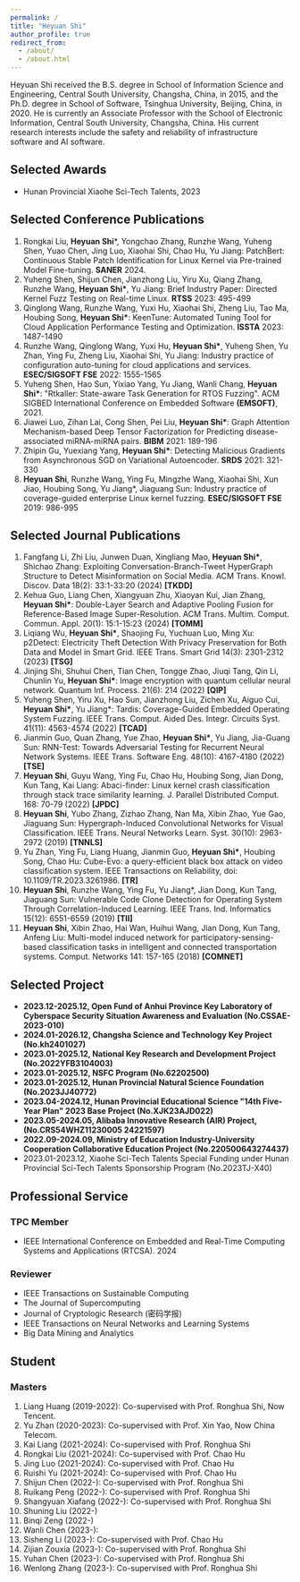 ```yaml
---
permalink: /
title: "Heyuan Shi"
author_profile: true
redirect_from:
  - /about/
  - /about.html
---
```


Heyuan Shi received the B.S. degree in School of Information Science and Engineering, Central South University, Changsha, China, in 2015, and the Ph.D. degree in School of Software, Tsinghua University, Beijing, China, in 2020. He is currently an Associate Professor with the School of Electronic Information, Central South University, Changsha, China. His current research interests include the safety and reliability of infrastructure software and AI software.

## Selected Awards

- Hunan Provincial Xiaohe Sci-Tech Talents, 2023

## Selected Conference Publications

1. Rongkai Liu, **Heyuan Shi***, Yongchao Zhang, Runzhe Wang, Yuheng Shen, Yuao Chen, Jing Luo, Xiaohai Shi, Chao Hu, Yu Jiang: PatchBert: Continuous Stable Patch Identification for Linux Kernel via Pre-trained Model Fine-tuning. **SANER** 2024.
2. Yuheng Shen, Shijun Chen, Jianzhong Liu, Yiru Xu, Qiang Zhang, Runzhe Wang, **Heyuan Shi\***, Yu Jiang: Brief Industry Paper: Directed Kernel Fuzz Testing on Real-time Linux. **RTSS** 2023: 495-499
3. Qinglong Wang, Runzhe Wang, Yuxi Hu, Xiaohai Shi, Zheng Liu, Tao Ma, Houbing Song, **Heyuan Shi\***: KeenTune: Automated Tuning Tool for Cloud Application Performance Testing and Optimization. **ISSTA** 2023: 1487-1490
4. Runzhe Wang, Qinglong Wang, Yuxi Hu, **Heyuan Shi\***, Yuheng Shen, Yu Zhan, Ying Fu, Zheng Liu, Xiaohai Shi, Yu Jiang: Industry practice of configuration auto-tuning for cloud applications and services. **ESEC/SIGSOFT FSE** 2022: 1555-1565
5. Yuheng Shen, Hao Sun, Yixiao Yang, Yu Jiang, Wanli Chang, **Heyuan Shi\***: "Rtkaller: State-aware Task Generation for RTOS Fuzzing". ACM SIGBED International Conference on Embedded Software **(EMSOFT)**, 2021.
6. Jiawei Luo, Zihan Lai, Cong Shen, Pei Liu, **Heyuan Shi\***: Graph Attention Mechanism-based Deep Tensor Factorization for Predicting disease-associated miRNA-miRNA pairs. **BIBM** 2021: 189-196
7. Zhipin Gu, Yuexiang Yang, **Heyuan Shi\***: Detecting Malicious Gradients from Asynchronous SGD on Variational Autoencoder. **SRDS** 2021: 321-330
8. **Heyuan Shi**, Runzhe Wang, Ying Fu, Mingzhe Wang, Xiaohai Shi, Xun Jiao, Houbing Song, Yu Jiang\*, Jiaguang Sun: Industry practice of coverage-guided enterprise Linux kernel fuzzing. **ESEC/SIGSOFT FSE** 2019: 986-995

## Selected Journal Publications

1. Fangfang Li, Zhi Liu, Junwen Duan, Xingliang Mao, **Heyuan Shi\***, Shichao Zhang: Exploiting Conversation-Branch-Tweet HyperGraph Structure to Detect Misinformation on Social Media. ACM Trans. Knowl. Discov. Data 18(2): 33:1-33:20 (2024) **[TKDD]**
2. Kehua Guo, Liang Chen, Xiangyuan Zhu, Xiaoyan Kui, Jian Zhang, **Heyuan Shi\***: Double-Layer Search and Adaptive Pooling Fusion for Reference-Based Image Super-Resolution. ACM Trans. Multim. Comput. Commun. Appl. 20(1): 15:1-15:23 (2024) **[TOMM]**
3. Liqiang Wu, **Heyuan Shi\***, Shaojing Fu, Yuchuan Luo, Ming Xu: p2Detect: Electricity Theft Detection With Privacy Preservation for Both Data and Model in Smart Grid. IEEE Trans. Smart Grid 14(3): 2301-2312 (2023) **[TSG]**
4. Jinjing Shi, Shuhui Chen, Tian Chen, Tongge Zhao, Jiuqi Tang, Qin Li, Chunlin Yu, **Heyuan Shi\***: Image encryption with quantum cellular neural network. Quantum Inf. Process. 21(6): 214 (2022) **[QIP]**
5. Yuheng Shen, Yiru Xu, Hao Sun, Jianzhong Liu, Zichen Xu, Aiguo Cui, **Heyuan Shi\***, Yu Jiang\*: Tardis: Coverage-Guided Embedded Operating System Fuzzing. IEEE Trans. Comput. Aided Des. Integr. Circuits Syst. 41(11): 4563-4574 (2022) **[TCAD]**
6. Jianmin Guo, Quan Zhang, Yue Zhao, **Heyuan Shi\***, Yu Jiang, Jia-Guang Sun: RNN-Test: Towards Adversarial Testing for Recurrent Neural Network Systems. IEEE Trans. Software Eng. 48(10): 4167-4180 (2022) **[TSE]**
7. **Heyuan Shi**, Guyu Wang, Ying Fu, Chao Hu, Houbing Song, Jian Dong, Kun Tang, Kai Liang: Abaci-finder: Linux kernel crash classification through stack trace similarity learning. J. Parallel Distributed Comput. 168: 70-79 (2022) **[JPDC]**
8. **Heyuan Shi**, Yubo Zhang, Zizhao Zhang, Nan Ma, Xibin Zhao, Yue Gao, Jiaguang Sun: Hypergraph-Induced Convolutional Networks for Visual Classification. IEEE Trans. Neural Networks Learn. Syst. 30(10): 2963-2972 (2019) **[TNNLS]**
9. Yu Zhan, Ying Fu, Liang Huang, Jianmin Guo, **Heyuan Shi\***, Houbing Song, Chao Hu: Cube-Evo: a query-efficient black box attack on video classification system. IEEE Transactions on Reliability, doi: 10.1109/TR.2023.3261986. **[TR]**
10. **Heyuan Shi**, Runzhe Wang, Ying Fu, Yu Jiang\*, Jian Dong, Kun Tang, Jiaguang Sun: Vulnerable Code Clone Detection for Operating System Through Correlation-Induced Learning. IEEE Trans. Ind. Informatics 15(12): 6551-6559 (2019) **[TII]**
11. **Heyuan Shi**, Xibin Zhao, Hai Wan, Huihui Wang, Jian Dong, Kun Tang, Anfeng Liu: Multi-model induced network for participatory-sensing-based classification tasks in intelligent and connected transportation systems. Comput. Networks 141: 157-165 (2018) **[COMNET]**

## Selected Project

- **2023.12-2025.12, Open Fund of Anhui Province Key Laboratory of Cyberspace Security Situation Awareness and Evaluation (No.CSSAE-2023-010)**
- **2024.01-2026.12, Changsha Science and Technology Key Project (No.kh2401027)**
- **2023.01-2025.12, National Key Research and Development Project (No.2022YFB3104003)**
- **2023.01-2025.12, NSFC Program (No.62202500)**
- **2023.01-2025.12, Hunan Provincial Natural Science Foundation (No.2023JJ40772)**
- **2023.04-2024.12, Hunan Provincial Educational Science "14th Five-Year Plan" 2023 Base Project (No.XJK23AJD022)**
- **2023.05-2024.05, Alibaba Innovative Research (AIR) Project, (No.CRS54WHZ11230005 24221597)**
- **2022.09-2024.09, Ministry of Education Industry-University Cooperation Collaborative Education Project (No.220500643274437)**
- 2023.01-2023.12, Xiaohe Sci-Tech Talents Special Funding under Hunan Provincial Sci-Tech Talents Sponsorship Program (No.2023TJ-X40)

## Professional Service

### TPC Member

- IEEE International Conference on Embedded and Real-Time Computing Systems and Applications (RTCSA). 2024

### Reviewer

- IEEE Transactions on Sustainable Computing
- The Journal of Supercomputing
- Journal of Cryptologic Research (密码学报)
- IEEE Transactions on Neural Networks and Learning Systems
- Big Data Mining and Analytics

## Student

### Masters

1. Liang Huang (2019-2022): Co-supervised with Prof. Ronghua Shi, Now Tencent.
2. Yu Zhan (2020-2023): Co-supervised with Prof. Xin Yao, Now China Telecom.
3. Kai Liang (2021-2024): Co-supervised with Prof. Ronghua Shi
4. Rongkai Liu (2021-2024): Co-supervised with Prof. Chao Hu
5. Jing Luo (2021-2024): Co-supervised with Prof. Chao Hu
6. Ruishi Yu (2021-2024): Co-supervised with Prof. Chao Hu
7. Shijun Chen (2022-): Co-supervised with Prof. Ronghua Shi
8. Ruikang Peng (2022-): Co-supervised with Prof. Ronghua Shi
9. Shangyuan Xiafang (2022-): Co-supervised with Prof. Ronghua Shi
10. Shuning Liu (2022-)
11. Binqi Zeng (2022-)
12. Wanli Chen (2023-): 
13. Sisheng Li (2023-): Co-supervised with Prof. Chao Hu
14. Zijian Zouxia (2023-): Co-supervised with Prof. Ronghua Shi
15. Yuhan Chen (2023-): Co-supervised with Prof. Ronghua Shi
16. Wenlong Zhang (2023-): Co-supervised with Prof. Ronghua Shi
